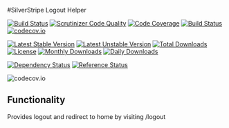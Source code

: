 #SilverStripe Logout Helper

[![Build Status](https://travis-ci.org/gordonbanderson/silverstripe-login-logout.svg?branch=master)](https://travis-ci.org/gordonbanderson/silverstripe-login-logout)
[![Scrutinizer Code Quality](https://scrutinizer-ci.com/g/gordonbanderson/silverstripe-login-logout/badges/quality-score.png?b=master)](https://scrutinizer-ci.com/g/gordonbanderson/silverstripe-login-logout/?branch=master)
[![Code Coverage](https://scrutinizer-ci.com/g/gordonbanderson/silverstripe-login-logout/badges/coverage.png?b=master)](https://scrutinizer-ci.com/g/gordonbanderson/silverstripe-login-logout/?branch=master)
[![Build Status](https://scrutinizer-ci.com/g/gordonbanderson/silverstripe-login-logout/badges/build.png?b=master)](https://scrutinizer-ci.com/g/gordonbanderson/silverstripe-login-logout/build-status/master)
[![codecov.io](https://codecov.io/github/gordonbanderson/silverstripe-login-logout/coverage.svg?branch=master)](https://codecov.io/github/gordonbanderson/silverstripe-login-logout?branch=master)

[![Latest Stable Version](https://poser.pugx.org/suilven/travistest/version)](https://packagist.org/packages/suilven/travistest)
[![Latest Unstable Version](https://poser.pugx.org/suilven/travistest/v/unstable)](//packagist.org/packages/suilven/travistest)
[![Total Downloads](https://poser.pugx.org/suilven/travistest/downloads)](https://packagist.org/packages/suilven/travistest)
[![License](https://poser.pugx.org/suilven/travistest/license)](https://packagist.org/packages/suilven/travistest)
[![Monthly Downloads](https://poser.pugx.org/suilven/travistest/d/monthly)](https://packagist.org/packages/suilven/travistest)
[![Daily Downloads](https://poser.pugx.org/suilven/travistest/d/daily)](https://packagist.org/packages/suilven/travistest)

[![Dependency Status](https://www.versioneye.com/php/suilven:travistest/badge.svg)](https://www.versioneye.com/php/suilven:travistest)
[![Reference Status](https://www.versioneye.com/php/suilven:travistest/reference_badge.svg?style=flat)](https://www.versioneye.com/php/suilven:travistest/references)

![codecov.io](https://codecov.io/github/gordonbanderson/silverstripe-login-logout/branch.svg?branch=master)

## Functionality
Provides logout and redirect to home by visiting /logout



